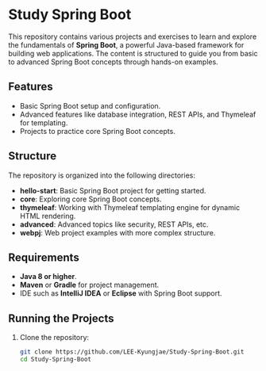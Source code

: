 # Study Spring Boot

This repository contains various projects and exercises to learn and explore the fundamentals of **Spring Boot**, a powerful Java-based framework for building web applications. The content is structured to guide you from basic to advanced Spring Boot concepts through hands-on examples.

## Features
- Basic Spring Boot setup and configuration.
- Advanced features like database integration, REST APIs, and Thymeleaf for templating.
- Projects to practice core Spring Boot concepts.

## Structure

The repository is organized into the following directories:
- **hello-start**: Basic Spring Boot project for getting started.
- **core**: Exploring core Spring Boot concepts.
- **thymeleaf**: Working with Thymeleaf templating engine for dynamic HTML rendering.
- **advanced**: Advanced topics like security, REST APIs, etc.
- **webpj**: Web project examples with more complex structure.

## Requirements

- **Java 8 or higher**.
- **Maven** or **Gradle** for project management.
- IDE such as **IntelliJ IDEA** or **Eclipse** with Spring Boot support.

## Running the Projects

1. Clone the repository:
   ```bash
   git clone https://github.com/LEE-Kyungjae/Study-Spring-Boot.git
   cd Study-Spring-Boot
